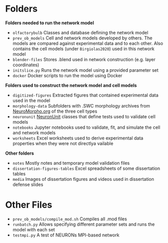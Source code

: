 # Folders

**Folders needed to run the network model**

 - `olfactorybulb` Classes and database defining the network model
 - `prev_ob_models` Cell and network models developed by others. The models are compared against experimental data and to each other. Also contains the cell models (under `Birgiolas2020`) used in this network model
 - `blender-files` Stores .blend used in network construction (e.g. layer coordinates)
 - `initslice.py` Runs the network model using a provided parameter set
 - `docker` Docker scripts to run the model using Docker 
   
   
**Folders used to construct the network model and cell models**

 - `digitized-figures` Extracted figures that contained experimental data used in the model
 - `morphology-data` Subfolders with .SWC morphology archives from [NeuroMorpho.org](http://neuromorpho.org/) of the three cell types
 - `neuronunit` [NeuronUnit](https://github.com/scidash/neuronunit/) classes that define tests used to validate cell models
 - `notebooks` Jupyter notebooks used to validate, fit, and simulate the cell and network models
 - `worksheets` Excel worksheets used to derive experimental data properties when they were not directlya vailable
  
**Other folders**
 - `notes` Mostly notes and temporary model validation files
 - `dissertation-figures-tables` Excel spreadsheets of some dissertation tables
 - `media` Images of dissertation figures and videos used in dissertation defense slides
  
# Other Files

 - `prev_ob_models/compile_mod.sh` Compiles all .mod files 
 - `runbatch.py` Allows specifying different parameter sets and runs the model with each set
 - `testmpi.py` A test of NEURONs MPI-based network
 